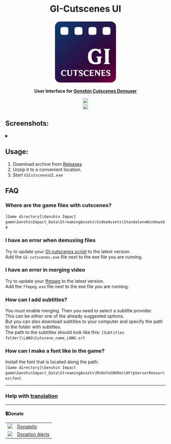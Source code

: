 <h1 align="center">GI-Cutscenes UI</h1>

<p align="center">
    <img src="github/images/icons/UI/ui-1.png" height="200px" align="center">
</p>
<p align="center">
    <strong> User Interface for <a href="https://github.com/ToaHartor/GI-cutscenes">Genshin Cutscenes Demuxer</a></strong>
</p>
<p align="center">
    <img src="https://shields.io/badge/version-v0.8.5-blue"></br>
    <a href="#donate"><img src="https://shields.io/badge/💲-Support_the_Project-2ea043"></a>
</p>

## Screenshots:
<details>
  <summary></summary>
  <img src="github/images/main.png" width="550px"><br>
  <img src="github/images/settings_light.png" width="400px">
  <img src="github/images/settings_dark.png" width="400px"><br>
  <img src="github/images/subtitles.png" width="550px"><br>
  <img src="github/images/animation_low.gif" width="550px">
</details>

## Usage:
1. Download archive from [Releases](https://github.com/SuperZombi/GICutscenesUI/releases/latest)
2. Unzip it to a convenient location.
3. Start ```GICutscenesUI.exe```

## FAQ

### Where are the game files with cutscenes?
`[Game directory]\Genshin Impact game\GenshinImpact_Data\StreamingAssets\VideoAssets\StandaloneWindows64`

### I have an error when demuxing files
Try to update your [GI-cutscenes script](https://github.com/ToaHartor/GI-cutscenes/releases) to the latest version.<br>
Add the `GI-cutscenes.exe` file next to the exe file you are running.

### I have an error in merging video
Try to update your [ffmpeg](https://github.com/BtbN/FFmpeg-Builds/releases) to the latest version.<br>
Add the `ffmpeg.exe` file next to the exe file you are running.

### How can I add subtitles?
You must enable merging. Then you need to select a subtitle provider.<br>
This can be either one of the already suggested options.<br>
But you can also download subtitles to your computer and specify the path to the folder with subtitles.<br>
The path to the subtitles should look like this: `[Subtitles folder]\LANG\Cutscene_name_LANG.srt`

### How can I make a font like in the game?
Install the font that is located along the path:<br>
`[Game directory]\Genshin Impact game\GenshinImpact_Data\StreamingAssets\MiHoYoSDKRes\HttpServerResources\font`

<hr>

### Help with <a href="translations.md">translation</a>

<hr>

#### 💲Donate
<table>
  <tr>
    <td>
       <img width="18px" src="https://www.google.com/s2/favicons?domain=https://donatello.to&sz=256">
    </td>
    <td>
      <a href="https://donatello.to/super_zombi">Donatello</a>
    </td>
  </tr>
  <tr>
    <td>
       <img width="18px" src="https://www.google.com/s2/favicons?domain=https://www.donationalerts.com&sz=256">
    </td>
    <td>
      <a href="https://www.donationalerts.com/r/super_zombi">Donation Alerts</a>
    </td>
  </tr>
</table>
